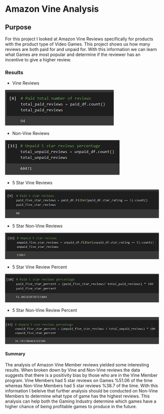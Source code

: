 # Amazon Vine Analysis

## Purpose 
For this project I looked at Amazon Vine Reviews specifically for products with the product type of Video Games. This project shows us how many reviews are both paid for and unpaid for. With this information we can learn what Games are most popular and determine if the reviewer has an incentive to give a higher review. 

### Results

- Vine Reviews

![vine_reviews.png](https://github.com/mselover21/Amazon_Vine_Analysis/blob/main/vine_reviews.png)

- Non-Vine Reviews

![non_vine_reviews.png](https://github.com/mselover21/Amazon_Vine_Analysis/blob/main/non_vine_reviews.png)

- 5 Star Vine Reviews

![vine_five_star_reviews.png](https://github.com/mselover21/Amazon_Vine_Analysis/blob/main/vine_five_star_reviews.png)

- 5 Star Non-Vine Reviews

![non_vine_five_star_reviews.png](https://github.com/mselover21/Amazon_Vine_Analysis/blob/main/non_vine_five_star_reviews.png)

- 5 Star Vine Review Percent

![vine_five_star_percent.png](https://github.com/mselover21/Amazon_Vine_Analysis/blob/main/vine_five_star_percent.png)

- 5 Star Non-Vine Review Percent

![unpaid_five_star_percent.png](https://github.com/mselover21/Amazon_Vine_Analysis/blob/main/unpaid_five_star_percent.png)

#### Summary
The analysis of Amazon Vine Member reviews yielded some interesting results. When broken down by Vine and Non-Vine reviews the data suggests that there is a positivity bias by those who are in the Vine Member program. Vine Members had 5 star reviews on Games %51.06 of the time whereas Non-Vine Members had 5 star reviews %38.7 of the time. With this information I beleive that further analysis should be conducted on Non-Vine Members to determine what type of game has the highest reviews. This analysis can help both the Gaming Industry determine which games have a higher chance of being profitable games to produce in the future.
